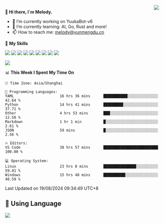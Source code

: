 <a href="#">
  <img align="right" src="https://github-readme-stats.vercel.app/api?username=melodyyuuka&count_private=true&show_icons=true" />
</a>

**👋 Hi there, I`m Melody.**

- 🔭 I’m currently working on YuukaBot-v6
- 🌱 I’m currently learning: AI, Go, Rust and more!
- 📫 How to reach me: melody@yunmengdu.cn

🌟 **My Skills** 

![](https://img.shields.io/badge/-Python-3e74a2?style=flat-square&logo=Python&logoColor=fff)
![](https://img.shields.io/badge/-Java-007396?style=flat-square&logo=OpenJDK&logoColor=fff)
![](https://img.shields.io/badge/-Node.js-339933?style=flat-square&logo=Node.js&logoColor=fff)
![](https://img.shields.io/badge/-Git-f05032?style=flat-square&logo=git&logoColor=fff)
![](https://img.shields.io/badge/-PostgreSQL-4169e1?style=flat-square&logo=PostgreSQL&logoColor=fff)
![](https://img.shields.io/badge/-Rust-000000?style=flat-square&logo=rust&logoColor=fff)
![](https://img.shields.io/badge/-VSCode-007acc?style=flat-square&logo=Visual-Studio-Code&logoColor=fff)
![](https://img.shields.io/badge/-FastAPI-009688?style=flat-square&logo=FastAPI&logoColor=fff)
![](https://img.shields.io/badge/-Linux-000000?style=flat-square&logo=Linux&logoColor=fff)


![](https://wakatime.com/badge/user/fa6dc0e2-47c5-4d2d-ae45-69fec6f2122c.svg)

<!--START_SECTION:waka-->
📊 **This Week I Spent My Time On** 

```text
🕑︎ Time Zone: Asia/Shanghai

💬 Programming Languages: 
YAML                     16 hrs 36 mins      ███████████░░░░░░░░░░░░░░   42.64 % 
Python                   14 hrs 41 mins      █████████░░░░░░░░░░░░░░░░   37.71 % 
Other                    4 hrs 53 mins       ███░░░░░░░░░░░░░░░░░░░░░░   12.58 % 
Markdown                 1 hr 1 min          █░░░░░░░░░░░░░░░░░░░░░░░░    2.61 % 
JSON                     59 mins             █░░░░░░░░░░░░░░░░░░░░░░░░    2.56 % 

🔥 Editors: 
VS Code                  38 hrs 57 mins      █████████████████████████   100.00 % 

💻 Operating System: 
Linux                    23 hrs 8 mins       ███████████████░░░░░░░░░░   59.41 % 
Windows                  15 hrs 48 mins      ██████████░░░░░░░░░░░░░░░   40.59 % 
```


 Last Updated on 19/08/2024 09:34:49 UTC+8
<!--END_SECTION:waka-->

## 🥰 **Using Language**

![](https://github-readme-stats.vercel.app/api/wakatime?username=MelodyYuyuko&layout=compact&hide_border=true)
